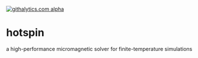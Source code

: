 [![githalytics.com alpha](https://cruel-carlota.pagodabox.com/d73f027a4e99f31f2c01ce672b09e6b6 "githalytics.com")](http://githalytics.com/godsic/hotspin)

hotspin
=======

a high-performance micromagnetic solver for finite-temperature simulations
